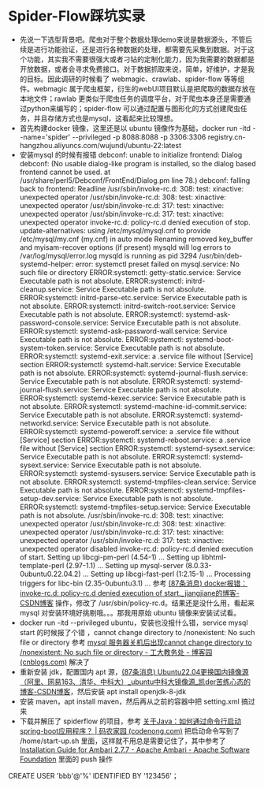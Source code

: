 # Spider-Flow踩坑实录

* 先说一下选型背景吧。爬虫对于整个数据处理demo来说是数据源头，不管后续是进行功能验证，还是进行各种数据的处理，都需要先采集到数据。对于这个功能，其实我不需要很强大或者刁钻的定制化能力，因为我需要的数据都是开放数据，或者会寻求免费接口。对于数据抓取来说，简单，好维护，才是我的目标。因此调研的时候看了 webmagic、crawlab、spider-flow 等等组件。webmagic 属于爬虫框架，衍生的webUI项目默认是把爬取的数据存放在本地文件；rawlab 更类似于爬虫任务的调度平台，对于爬虫本身还是需要通过python来编写的；spider-flow 可以通过配置与图形化的方式创建爬虫任务，并且存储方式也是mysql，这看起来比较理想。
* 首先构建docker 镜像，这里还是以 ubuntu 镜像作为基础，docker run -itd --name='spider' --privileged -p 8088:8088 -p 3306:3306 registry.cn-hangzhou.aliyuncs.com/wujundi/ubuntu-22:latest
* 安装mysql 的时候有报错 debconf: unable to initialize frontend: Dialog
  debconf: (No usable dialog-like program is installed, so the dialog based frontend cannot be used. at /usr/share/perl5/Debconf/FrontEnd/Dialog.pm line 78.)
  debconf: falling back to frontend: Readline
  /usr/sbin/invoke-rc.d: 308: test: xinactive: unexpected operator
  /usr/sbin/invoke-rc.d: 308: test: xinactive: unexpected operator
  /usr/sbin/invoke-rc.d: 317: test: xinactive: unexpected operator
  /usr/sbin/invoke-rc.d: 317: test: xinactive: unexpected operator
  invoke-rc.d: policy-rc.d denied execution of stop.
  update-alternatives: using /etc/mysql/mysql.cnf to provide /etc/mysql/my.cnf (my.cnf) in auto mode
  Renaming removed key_buffer and myisam-recover options (if present)
  mysqld will log errors to /var/log/mysql/error.log
  mysqld is running as pid 3294
  /usr/bin/deb-systemd-helper: error: systemctl preset failed on mysql.service: No such file or directory
  ERROR:systemctl:  getty-static.service: Service Executable path is not absolute.
  ERROR:systemctl:  initrd-cleanup.service: Service Executable path is not absolute.
  ERROR:systemctl:  initrd-parse-etc.service: Service Executable path is not absolute.
  ERROR:systemctl:  initrd-switch-root.service: Service Executable path is not absolute.
  ERROR:systemctl:  systemd-ask-password-console.service: Service Executable path is not absolute.
  ERROR:systemctl:  systemd-ask-password-wall.service: Service Executable path is not absolute.
  ERROR:systemctl:  systemd-boot-system-token.service: Service Executable path is not absolute.
  ERROR:systemctl: systemd-exit.service: a .service file without [Service] section
  ERROR:systemctl:  systemd-halt.service: Service Executable path is not absolute.
  ERROR:systemctl:  systemd-journal-flush.service: Service Executable path is not absolute.
  ERROR:systemctl:  systemd-journal-flush.service: Service Executable path is not absolute.
  ERROR:systemctl:  systemd-kexec.service: Service Executable path is not absolute.
  ERROR:systemctl:  systemd-machine-id-commit.service: Service Executable path is not absolute.
  ERROR:systemctl:  systemd-networkd.service: Service Executable path is not absolute.
  ERROR:systemctl: systemd-poweroff.service: a .service file without [Service] section
  ERROR:systemctl: systemd-reboot.service: a .service file without [Service] section
  ERROR:systemctl:  systemd-sysext.service: Service Executable path is not absolute.
  ERROR:systemctl:  systemd-sysext.service: Service Executable path is not absolute.
  ERROR:systemctl:  systemd-sysusers.service: Service Executable path is not absolute.
  ERROR:systemctl:  systemd-tmpfiles-clean.service: Service Executable path is not absolute.
  ERROR:systemctl:  systemd-tmpfiles-setup-dev.service: Service Executable path is not absolute.
  ERROR:systemctl:  systemd-tmpfiles-setup.service: Service Executable path is not absolute.
  /usr/sbin/invoke-rc.d: 308: test: xinactive: unexpected operator
  /usr/sbin/invoke-rc.d: 308: test: xinactive: unexpected operator
  /usr/sbin/invoke-rc.d: 317: test: xinactive: unexpected operator
  /usr/sbin/invoke-rc.d: 317: test: xinactive: unexpected operator
  disabled
  invoke-rc.d: policy-rc.d denied execution of start.
  Setting up libcgi-pm-perl (4.54-1) ...
  Setting up libhtml-template-perl (2.97-1.1) ...
  Setting up mysql-server (8.0.33-0ubuntu0.22.04.2) ...
  Setting up libcgi-fast-perl (1:2.15-1) ...
  Processing triggers for libc-bin (2.35-0ubuntu3.1) ... 参考 [(87条消息) docker报错：invoke-rc.d: policy-rc.d denied execution of start._jiangjiane的博客-CSDN博客](https://blog.csdn.net/jiangjiang_jian/article/details/88823372) 操作，修改了 /usr/sbin/policy-rc.d。结果还是没什么用，看起来 mysql 对安装环境好挑剔哦。。。那我用原始 ubuntu 镜像来安装试试看。
* docker run -itd --privileged ubuntu，安装也没报什么错，service mysql start 的时候报了个错 ，cannot change directory to /nonexistent: No such file or directory 参考 [mysql 服务器关机后出现cannot change directory to /nonexistent: No such file or directory - 工大教务处 - 博客园 (cnblogs.com)](https://www.cnblogs.com/wjx-zjut/p/16367771.html) 解决了
* 重新安装 jdk，配置国内 apt 源，[(87条消息) Ubuntu22.04更换国内镜像源（阿里、网易163、清华、中科大）_ubuntu中科大镜像源_凯der苦练心态的博客-CSDN博客](https://blog.csdn.net/qq_42365082/article/details/127008698)，然后安装 apt install openjdk-8-jdk
* 安装 maven，apt install maven，然后再从之前的容器中把 setting.xml 搞过来
* 下载并解压了 spiderflow 的项目，参考 [关于Java：如何通过命令行启动spring-boot应用程序？ | 码农家园 (codenong.com)](https://www.codenong.com/47835901/) 把启动命令写到了 /home/start-up.sh 里面，这样就不用总是需要记住了，其中参考了 [Installation Guide for Ambari 2.7.7 - Apache Ambari - Apache Software Foundation](https://cwiki.apache.org/confluence/display/AMBARI/Installation+Guide+for+Ambari+2.7.7) 里面的 push 操作

CREATE USER 'bbb'@'%' IDENTIFIED BY '123456'；
